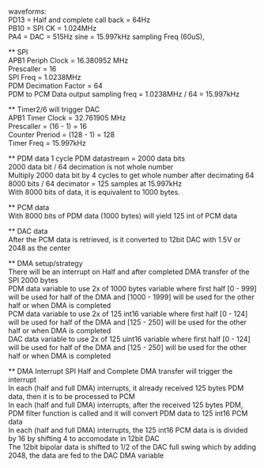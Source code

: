 waveforms:  
PD13 = Half and complete call back = 64Hz  
PB10 = SPI CK = 1.024MHz  
PA4  = DAC = 515Hz sine = 15.997kHz sampling Freq (60uS),   

** SPI   
APB1 Periph Clock = 16.380952 MHz  
Prescaller = 16  
SPI Freq = 1.0238MHz  
PDM Decimation Factor = 64  
PDM to PCM Data output sampling freq = 1.0238MHz / 64 = 15.997kHz      

** Timer2/6 will trigger DAC   
APB1 Timer Clock = 32.761905 MHz  
Prescaller = (16 - 1) = 16  
Counter Preriod = (128 - 1) = 128  
Timer Freq = 15.997kHz  

** PDM data
1 cycle PDM datastream = 2000 data bits  
2000 data bit / 64 decimation is not whole number   
Multiply 2000 data bit by 4 cycles to get whole number after decimating 64  
8000 bits / 64 decimator = 125 samples at 15.997kHz   
With 8000 bits of data, it is equivalent to 1000 bytes. 

** PCM data  
With 8000 bits of PDM data (1000 bytes) will yield 125 int of PCM data  

** DAC data  
After the PCM data is retrieved, is it converted to 12bit DAC with 1.5V or 2048 as the center  

** DMA setup/strategy  
There will be an interrupt on Half and after completed DMA transfer of the SPI 2000 bytes   
PDM data variable to use 2x of 1000 bytes variable where first half [0 - 999] will be used for half of the DMA and [1000 - 1999] will be used for the other half or when DMA is completed  
PCM data variable to use 2x of 125 int16 variable where first half [0 - 124] will be used for half of the DMA and [125 - 250] will be used for the other half or when DMA is completed  
DAC data variable to use 2x of 125 uint16 variable where first half [0 - 124] will be used for half of the DMA and [125 - 250] will be used for the other half or when DMA is completed  

** DMA Interrupt
SPI Half and Complete DMA transfer will trigger the interrupt  
In each (half and full DMA) interrupts, it already received 125 bytes PDM data, then it is to be processed to PCM   
In each (half and full DMA) interrupts, after the received 125 bytes PDM, PDM filter function is called and it will convert PDM data to 125 int16 PCM data  
In each (half and full DMA) interrupts, the 125 int16 PCM data is is divided by 16 by shifting 4 to accomodate in 12bit DAC  
The 12bit bipolar data is shifted to 1/2 of the DAC full swing which by adding 2048, the data are fed to the DAC DMA variable  